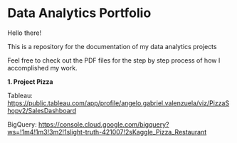 # Data Analytics Portfolio

Hello there! 

This is a repository for the documentation of my data analytics projects

Feel free to check out the PDF files for the step by step process of how I accomplished my work.


**1. Project Pizza**

Tableau: https://public.tableau.com/app/profile/angelo.gabriel.valenzuela/viz/PizzaShopv2/SalesDashboard

BigQuery: https://console.cloud.google.com/bigquery?ws=!1m4!1m3!3m2!1slight-truth-421007!2sKaggle_Pizza_Restaurant
